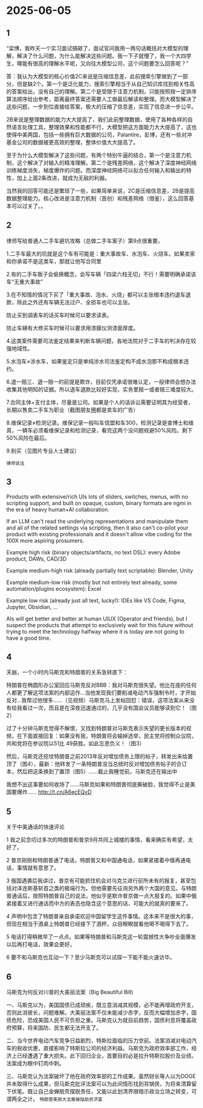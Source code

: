 # 2025-06-05

## 1

“梁博，我昨天一个实习面试搞砸了，面试官问我用一两句话概括对大模型的理解，解决了什么问题，为什么能解决这些问题。我一下子就懵了，我一个大四学生，哪能有很高的理解水平呢，又向往大模型公司，这个问题要怎么回答呢？”

答：我认为大模型的核心价值2C来说是压缩信息差，此前搜索引擎做到了一部分，但是缺2个。第一个是泛化能力，搜索引擎相当于从自己知识库找到相关性高的答案给出，没有自己的理解。第二个是受限于注意力机制，只能按照按一定排序算法顺序给出参考，距离最终答案还需要人工做最后解读和整理。而大模型解决了这些问题，一步到位直接给答案，极大的压缩了信息差，实现了信息进一步公平。

2B来说是整理数据的能力大大提高了，我们此前整理数据，使用了各种各样的自然语言处理工具，整理效果和性能都不行，大模型把这方面能力大大提高了，这也使得中美两国，包括一些拥有巨大数据的公司，Palantire，彭博，还有一些对冲基金公司的数据被更高效的整理，整体价值大大提高了。

至于为什么大模型解决了这些问题，有两个特别牛逼的结合，第一个是注意力机制，这个解决了对输入的精准理解。第二个是残差网络，这个解决了深度神经网络训练梯度消失，梯度爆炸的问题。而深度神经网络可以拟合任何输入和输出的特性，加上上面2条改进，就成为无敌的利器。

当然我的回答可能还是繁琐了一些，如果简单来说，2C是压缩信息差，2B是提高数据整理能力。核心改进是注意力机制（首创）和残差网络（借鉴），这么回答基本可以过关了。。

## 2

律师写给普通人二手车避坑攻略（总做二手车案子）第9点很重要。

1.二手车最大的坑就是这个车有可能是：重大事故车、水泡车、火烧车。如果卖家和你承诺不是这类车，那就让他写合同里

2.有的二手车贩子会偷换概念，会写车辆「四梁六柱无切」不行！需要明确承诺该车“无重大事故”

3.在不知情的情况下买了「重大事故、泡水、火烧」都可以主张根本违约退车退款，除此之外还有车辆无法过户、全损车也可以主张。

防止买到调表车的话买车时候可以要求读表。

防止车辆有大修买车时候可以要求用漆膜仪测漆面厚度。

4.这类案件需要司法鉴定结果来判断车辆问题，各地法院对于二手车的判决存在较强地域性。

5.水泡车≠涉水车，如果鉴定只是单纯涉水司法鉴定构不成水泡那不构成根本违约。

6.退一赔三、退一赔一的前提是欺诈，目前仅凭承诺很难认定，一般律师会想办法收集其他明知的证据。所以退车退款比较好实现，实务里赔一或者赔三难度较大。

7.合同主体+支付主体，尽量是公司。如果是个人的话诉讼需要证明其为经营者，长期以售卖二手车为职业（截图朋友圈都是卖车的广告）

8.维保记录≠检测记录。维保记录一般叫车信盟和车300，检测记录是查博士和维真，一辆车必须看维保记录和检测记录，看完这两个没问题规避50%风险。剩下50%风险在最后。

9.别买（见图片专业人士建议） 

`律师说法`

## 3

Products with extensive/rich UIs lots of sliders, switches, menus, with no scripting support, and built on opaque, custom, binary formats are ngmi in the era of heavy human+AI collaboration.

If an LLM can't read the underlying representations and manipulate them and all of the related settings via scripting, then it also can't co-pilot your product with existing professionals and it doesn't allow vibe coding for the 100X more aspiring prosumers.

Example high risk (binary objects/artifacts, no text DSL): every Adobe product, DAWs, CAD/3D

Example medium-high risk (already partially text scriptable): Blender, Unity

Example medium-low risk (mostly but not entirely text already, some automation/plugins ecosystem): Excel

Example low risk (already just all text, lucky!): IDEs like VS Code, Figma, Jupyter, Obsidian, ...

AIs will get better and better at human UIUX (Operator and friends), but I suspect the products that attempt to exclusively wait for this future without trying to meet the technology halfway where it is today are not going to have a good time.

## 4

天崩，一个小时内马斯克和特朗普的关系急转直下：

特朗普在椭圆形办公室回应马斯克反对BBB：我对马斯克很失望。他比在座的任何人都更了解这项法案的内部运作…当他发现我们要削减电动汽车强制令时，才开始反对…我帮过他很多……（见视频）马斯克马上发帖回怼：错误，这项法案从来没有给我看过一次，而且是在深夜迅速通过的，几乎没有国会议员能够读到它！（图2）

过了十分钟马斯克觉得不解恨，又找到特朗普对马斯克表示失望的更长版本的视频，在下面直接回复：如果没有我，特朗普将会输掉选举，民主党将控制众议院，共和党将在参议院以51比 49获胜。如此忘恩负义！（图3）

然后，马斯克还挖坟特朗普之前2013年反对增加债务上限的帖子，转发出来给置顶了（图4），最新：他转发了一条特朗普没当总统时反对增加债务帖子的合订本，然后把这条换到了置顶（图5）……截止我睡觉前，马斯克还在输出中

我想不出这事要如何收场了……马斯克如果和特朗普彻底撕破脸，我觉得不止是美国要爆炸…… http://t.cn/A6ecEQvD

## 5

关于中美通话的快速评论

1 我之前念叨过多次的特朗普和普京9月共同上城楼的事情，看来确实有希望，太好了。

2 普京刚刚和特朗普通了电话，特朗普又和中国通电话，如果紧接着中俄再通电话，事情就有意思了。

3 俄国遇袭后我讲过，普京有可能抓住机会对乌克兰进行前所未有的报复，甚至包括对泽连斯基斩首之类的极端行为。但他需要先征询另外两个大国的意见。与特朗普通话后，按照特朗普自己的说法，他似乎是默许普京做一点大报复的。如果中俄紧接着又进行通话而中方的表态也隐含这个意思的话，可能大的就真的要来了。

4 声明中包含了特朗普亲自承诺欢迎中国留学生这件事情。这本来不是很大的事，但现在相当于酒桌上特朗普已经接下了酒杯，众目睽睽就看他喝不喝得下去了。

5 电话打得稍微早了一点点。如果等特朗普和马斯克这一轮震撼性大争吵全面爆发以后再打电话，效果会更好。

6 要不和马斯克也互动一下？至少马斯克可以试探一下能不能火速访华。

## 6

马斯克为何反对川普的大美丽法案（Big Beautiful Bill)

一、马斯克以为，美国国债已成顽疾，既立意消减其规模，必不能再增政府开支，否则此消彼长，问题难解。大美丽法案不仅未能减少赤字，反而大幅增加赤字，国债危险，恐成美国人民不可负担之重。马斯克认为就目前趋势，国债利息将覆盖政府预算，将来国防、民生都无法开支了。

二、当今世界电动汽车竞争日益剧烈，特斯拉面临的压力空前。法案消减对电动汽车的税收优惠，直接影响了特斯拉公司的经济利益。马斯克为政府效率部工作，经济上已经遭遇了重大损失。此下回归企业，首要目的必是拉升特斯拉股价及业绩。法案成为眼中钉肉中刺。

三、马斯克认为法案破坏了他在政府效率部的工作成果。虽然财长等人以为DOGE并未取得什么成果，但马斯克批评法案可以为此间情形找到背锅侠，为将来清算留下伏笔。既让自己金蝉脱壳摆脱责任，又能以此划清界限暗示政治立场之转变，可谓两全之计。 `特朗普美丽大法案被指劫贫济富`

